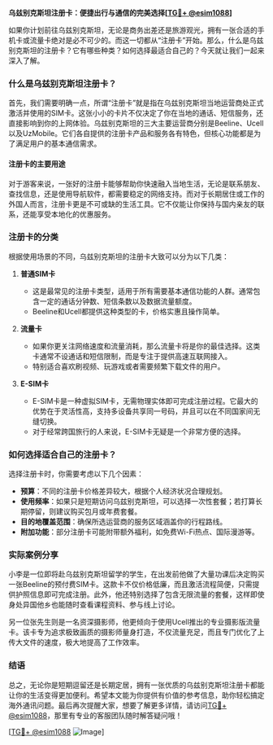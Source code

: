 **乌兹别克斯坦注册卡：便捷出行与通信的完美选择[[TG💪+ @esim1088](https://t.me/s/esim1088)]**

如果你计划前往乌兹别克斯坦，无论是商务出差还是旅游观光，拥有一张合适的手机卡或流量卡绝对是必不可少的。而这一切都从“注册卡”开始。那么，什么是乌兹别克斯坦的注册卡？它有哪些种类？如何选择最适合自己的？今天就让我们一起来深入了解。

### 什么是乌兹别克斯坦注册卡？

首先，我们需要明确一点，所谓“注册卡”就是指在乌兹别克斯坦当地运营商处正式激活并使用的SIM卡。这张小小的卡片不仅决定了你在当地的通话、短信服务，还直接影响到你的上网体验。乌兹别克斯坦的三大主要运营商分别是Beeline、Ucell以及UzMobile。它们各自提供的注册卡产品和服务各有特色，但核心功能都是为了满足用户的基本通信需求。

#### 注册卡的主要用途

对于游客来说，一张好的注册卡能够帮助你快速融入当地生活，无论是联系朋友、查找信息，还是使用导航软件，都需要稳定的网络支持。而对于长期居住或工作的外国人而言，注册卡更是不可或缺的生活工具。它不仅能让你保持与国内亲友的联系，还能享受本地化的优惠服务。

### 注册卡的分类

根据使用场景的不同，乌兹别克斯坦的注册卡大致可以分为以下几类：

1. **普通SIM卡**
   - 这是最常见的注册卡类型，适用于所有需要基本通信功能的人群。通常包含一定的通话分钟数、短信条数以及数据流量额度。
   - Beeline和Ucell都提供这种类型的卡，价格实惠且操作简单。

2. **流量卡**
   - 如果你更关注网络速度和流量消耗，那么流量卡将是你的最佳选择。这类卡通常不设通话和短信限制，而是专注于提供高速互联网接入。
   - 特别适合喜欢刷视频、玩游戏或者需要频繁下载文件的用户。

3. **E-SIM卡**
   - E-SIM卡是一种虚拟SIM卡，无需物理实体即可完成注册过程。它最大的优势在于灵活性高，支持多设备共享同一号码，并且可以在不同国家间无缝切换。
   - 对于经常跨国旅行的人来说，E-SIM卡无疑是一个非常方便的选择。

### 如何选择适合自己的注册卡？

选择注册卡时，你需要考虑以下几个因素：

- **预算**：不同的注册卡价格差异较大，根据个人经济状况合理规划。
- **使用频率**：如果只是短期访问乌兹别克斯坦，可以选择一次性套餐；若打算长期停留，则建议购买包月或年费套餐。
- **目的地覆盖范围**：确保所选运营商的服务区域涵盖你的行程路线。
- **附加功能**：部分注册卡可能附带额外福利，如免费Wi-Fi热点、国际漫游等。

### 实际案例分享

小李是一位即将赴乌兹别克斯坦留学的学生，在出发前他做了大量功课后决定购买一张Beeline的预付费SIM卡。这款卡不仅价格低廉，而且激活流程简便，只需提供护照信息即可完成注册。此外，他还特别选择了包含无限流量的套餐，这样即使身处异国他乡也能随时查看课程资料、参与线上讨论。

另一位张先生则是一名资深摄影师，他更倾向于使用Ucell推出的专业摄影版流量卡。该卡专为追求极致画质的摄影师量身打造，不仅流量充足，而且专门优化了上传大文件的速度，极大地提高了工作效率。

### 结语

总之，无论你是短期逗留还是长期定居，拥有一张优质的乌兹别克斯坦注册卡都能让你的生活变得更加便利。希望本文能为你提供有价值的参考信息，助你轻松搞定海外通讯问题。最后再次提醒大家，想要了解更多详情，请访问[TG💪+ @esim1088](https://t.me/s/esim1088)，那里有专业的客服团队随时解答疑问哦！

[[TG💪+ @esim1088](https://t.me/s/esim1088) ![Image](https://i.postimg.cc/4NQfJmqS/Snipaste-2025-05-13-00-14-12.png)]